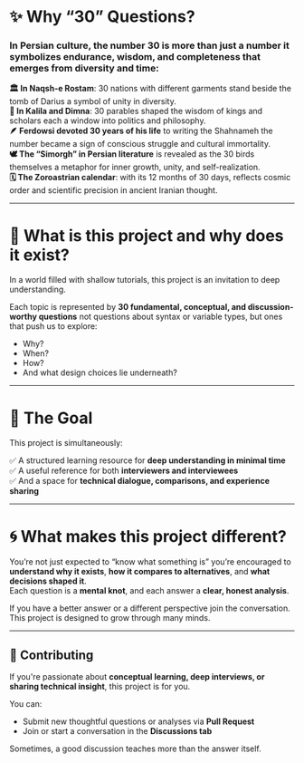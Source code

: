 # ✨ Why “30” Questions?

### In Persian culture, the number 30 is more than just a number it symbolizes endurance, wisdom, and completeness that emerges from diversity and time:

**🏛️ In Naqsh-e Rostam**: 30 nations with different garments stand beside the tomb of Darius a symbol of unity in diversity.  
**📖 In Kalila and Dimna**: 30 parables shaped the wisdom of kings and scholars each a window into politics and philosophy.  
**🪶 Ferdowsi devoted 30 years of his life** to writing the Shahnameh the number became a sign of conscious struggle and cultural immortality.  
**🕊️ The “Simorgh” in Persian literature** is revealed as the 30 birds themselves a metaphor for inner growth, unity, and self-realization.  
**🗓️ The Zoroastrian calendar**: with its 12 months of 30 days, reflects cosmic order and scientific precision in ancient Iranian thought.

---

# 🎯 What is this project and why does it exist?

In a world filled with shallow tutorials, this project is an invitation to deep understanding.

Each topic is represented by **30 fundamental, conceptual, and discussion-worthy questions** not questions about syntax or variable types, but ones that push us to explore:

- Why?
- When?
- How?
- And what design choices lie underneath?

---

# 🧠 The Goal

This project is simultaneously:

✅ A structured learning resource for **deep understanding in minimal time**  
✅ A useful reference for both **interviewers and interviewees**  
✅ And a space for **technical dialogue, comparisons, and experience sharing**

---

# 🌀 What makes this project different?

You’re not just expected to “know what something is” you’re encouraged to **understand why it exists**, **how it compares to alternatives**, and **what decisions shaped it**.  
Each question is a **mental knot**, and each answer a **clear, honest analysis**.

If you have a better answer or a different perspective join the conversation. This project is designed to grow through many minds.

---

## 🤝 Contributing

If you're passionate about **conceptual learning, deep interviews, or sharing technical insight**, this project is for you.

You can:
- Submit new thoughtful questions or analyses via **Pull Request**
- Join or start a conversation in the **Discussions tab**

Sometimes, a good discussion teaches more than the answer itself.
